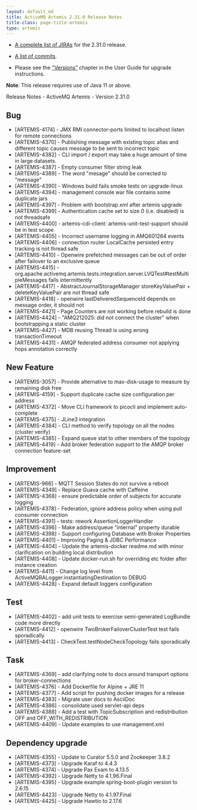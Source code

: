 ```yaml
---
layout: default_md
title: ActiveMQ Artemis 2.31.0 Release Notes
title-class: page-title-artemis
type: artemis
---
```


 - [A complete list of JIRAs](https://issues.apache.org/jira/secure/ReleaseNote.jspa?projectId=12315920&version=12353446) for the 2.31.0 release.

 - [A list of commits](commit-report-2.31.0).

 - Please see the ["Versions"](https://activemq.apache.org/components/artemis/documentation/latest/versions.html) chapter in the User Guide for upgrade instructions.

**Note**: This release requires use of Java 11 or above.

Release Notes - ActiveMQ Artemis - Version 2.31.0

## Bug
* [ARTEMIS-4174] - JMX RMI connector-ports limited to localhost listen for remote connections
* [ARTEMIS-4370] - Publishing message with existing topic alias and different topic causes message to be sent to incorrect topic
* [ARTEMIS-4382] - CLI import / export may take a huge amount of time in large datasets.
* [ARTEMIS-4387] - Empty consumer filter string leak
* [ARTEMIS-4389] - The word "mesage" should be corrected to "message"
* [ARTEMIS-4390] - Windows build fails smoke tests on upgrade-linux
* [ARTEMIS-4394] - management console war file contains some duplicate jars
* [ARTEMIS-4397] - Problem with bootstrap.xml after artemis upgrade
* [ARTEMIS-4399] - Authentication cache set to size 0 (i.e. disabled) is not threadsafe
* [ARTEMIS-4400] - artemis-cdi-client: artemis-unit-test-support should be in test scope
* [ARTEMIS-4405] - Incorrect username logging in AMQ601264 events
* [ARTEMIS-4406] - connection router LocalCache persisted entry tracking is not thread safe
* [ARTEMIS-4410] - Openwire prefetched messages can be out of order after failover to an exclusive queue
* [ARTEMIS-4415] - org.apache.activemq.artemis.tests.integration.server.LVQTest#testMultipleMessages fails intermittently
* [ARTEMIS-4417] - AbstractJournalStorageManager storeKeyValuePair + deleteKeyValuePair are not thread safe
* [ARTEMIS-4418] - openwire lastDeliveredSequenceId depends on message order, it should not
* [ARTEMIS-4421] - Page Counters are not working before rebuild is done
* [ARTEMIS-4424] - "AMQ212025: did not connect the cluster" when bootstrapping a static cluster
* [ARTEMIS-4427] - MDB reusing Thread is using wrong transactionTimeout
* [ARTEMIS-4431] - AMQP federated address consumer not applying hops annotation correctly


## New Feature
* [ARTEMIS-3057] - Provide alternative to max-disk-usage to measure by remaining disk free
* [ARTEMIS-4159] - Support duplicate cache size configuration per address
* [ARTEMIS-4372] - Move CLI framework to picocli and implement auto-complete
* [ARTEMIS-4375] - JLine3 integration
* [ARTEMIS-4384] - CLI method to verify topology on all the nodes (cluster verify)
* [ARTEMIS-4385] - Expand queue stat to other members of the topology
* [ARTEMIS-4419] - Add broker federation support to the AMQP broker connection feature-set


## Improvement
* [ARTEMIS-966] - MQTT Session States do not survive a reboot
* [ARTEMIS-4349] - Replace Guava cache with Caffeine
* [ARTEMIS-4368] - ensure predictable order of subjects for accurate logging
* [ARTEMIS-4378] - Federation, ignore address policy when using pull consumer connection
* [ARTEMIS-4391] - tests: rework AssertionLoggerHandler
* [ARTEMIS-4396] - Make address/queue "internal" property durable
* [ARTEMIS-4398] - Support configuring Database with Broker Properties
* [ARTEMIS-4401] - Improving Paging & JDBC Performance
* [ARTEMIS-4404] - Update the artemis-docker readme.md with minor clarification on building local distribution
* [ARTEMIS-4408] - Update docker-run.sh for overriding etc folder after instance creation
* [ARTEMIS-4411] - Change log level from  ActiveMQRALogger.instantiatingDestination to DEBUG
* [ARTEMIS-4428] - Expand default loggers configuration

## Test
* [ARTEMIS-4402] - add unit tests to exercise semi-generated LogBundle code more directly
* [ARTEMIS-4412] - openwire TwoBrokerFailoverClusterTest test fails sporadically
* [ARTEMIS-4413] - CheckTest.testNodeCheckTopology fails sporadically

## Task
* [ARTEMIS-4369] - add clarifying note to docs around transport options for broker-connections
* [ARTEMIS-4376] - Add Dockerfile for Alpine + JRE 11
* [ARTEMIS-4377] - Add script for pushing docker images for a release
* [ARTEMIS-4383] - Migrate user docs to AsciiDoc
* [ARTEMIS-4386] - consolidate used servlet-api deps
* [ARTEMIS-4388] - Add a test with TopicSubscription and redistribution OFF and OFF_WITH_REDISTRIBUTION
* [ARTEMIS-4409] - Update examples to use management.xml

## Dependency upgrade
* [ARTEMIS-4355] - Update to Сurator 5.5.0 and Zookeeper 3.8.2
* [ARTEMIS-4373] - Upgrade Karaf to 4.4.3
* [ARTEMIS-4374] - Upgrade Pax Exam to 4.13.5
* [ARTEMIS-4392] - Upgrade Netty to 4.1.96.Final
* [ARTEMIS-4395] - Upgrade example spring-boot-plugin version to 2.6.15
* [ARTEMIS-4423] - Upgrade Netty to 4.1.97.Final
* [ARTEMIS-4425] - Upgrade Hawtio to 2.17.6

